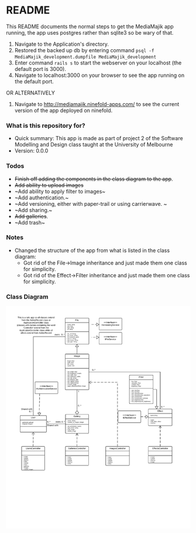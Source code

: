 # README #

This README documents the normal steps to get the MediaMajik app running, the app uses postgres rather than sqlite3 so be wary of that.

1. Navigate to the Application's directory.
2. Restored the backed up db by entering command ```psql -f MediaMajik_development.dumpfile MediaMajik_development```
2. Enter command ```rails s``` to start the webserver on your localhost (the default port is 3000).
3. Navigate to localhost:3000 on your browser to see the app running on the default port.

OR ALTERNATIVELY

1. Navigate to http://mediamajik.ninefold-apps.com/ to see the current version of the app deployed on ninefold.

### What is this repository for? ###

* Quick summary: This app is made as part of project 2 of the Software Modelling and Design class taught at the University of Melbourne
* Version: 0.0.0

### Todos ###

* ~~Finish off adding the components in the class diagram to the app~~.
* ~~Add ability to upload images~~
* ~Add ability to apply filter to images~
* ~Add authentication.~
* ~Add versioning, either with paper-trail or using carrierwave. ~
* ~Add sharing.~
* ~~Add galleries~~.
* ~Add trash~

### Notes ###
* Changed the structure of the app from what is listed in the class diagram:
	+ Got rid of the File->Image inheritance and just made them one class for simplicity.
	+ Got rid of the Effect->Filter inheritance and just made them one class for simplicity.

### Class Diagram ###

![Class Diagram](Class-Diagram.png)
